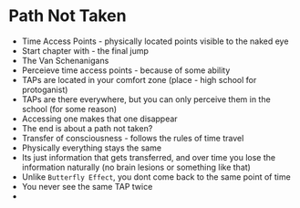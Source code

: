 # Path Not Taken

- Time Access Points - physically located points visible to the naked eye
- Start chapter with - the final jump
- The Van Schenanigans
- Perceieve time access points - because of some ability
- TAPs are located in your comfort zone (place - high school for protoganist)
- TAPs are there everywhere, but you can only perceive them in the school (for some reason)
- Accessing one makes that one disappear
- The end is about a path not taken?
- Transfer of consciousness - follows the rules of time travel
- Physically everything stays the same
- Its just information that gets transferred, and over time you lose the information naturally (no brain lesions or
 something like that)
- Unlike `Butterfly Effect`, you dont come back to the same point of time
- You never see the same TAP twice
- 
